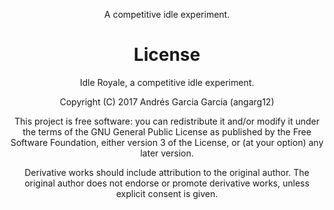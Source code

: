 <p align="center">
  <object data="https://cdn.rawgit.com/angarg12/idle_royale/master/src/IR_logo.svg" width="250">
</p>

A competitive idle experiment.

# License

Idle Royale, a competitive idle experiment.

Copyright (C) 2017 Andrés Garcia Garcia (angarg12)

This project is free software: you can redistribute it and/or modify
it under the terms of the GNU General Public License as published by
the Free Software Foundation, either version 3 of the License, or
(at your option) any later version.

Derivative works should include attribution to the original author. 
The original author does not endorse or promote derivative works, unless explicit consent is given.
